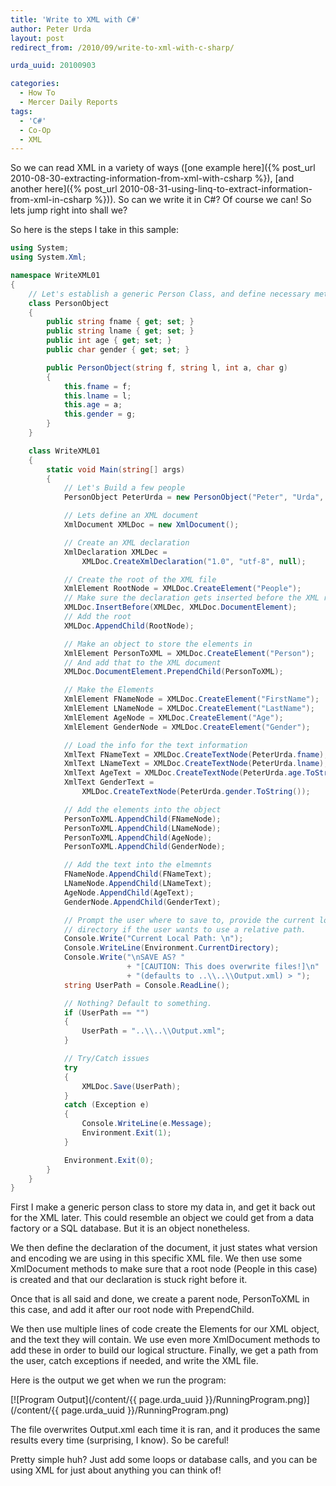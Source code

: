 ```yaml
---
title: 'Write to XML with C#'
author: Peter Urda
layout: post
redirect_from: /2010/09/write-to-xml-with-c-sharp/

urda_uuid: 20100903

categories:
  - How To
  - Mercer Daily Reports
tags:
  - 'C#'
  - Co-Op
  - XML
---
```


So we can read XML in a variety of ways ([one example here]({% post_url 2010-08-30-extracting-information-from-xml-with-csharp %}),
[and another here]({% post_url 2010-08-31-using-linq-to-extract-information-from-xml-in-csharp %})).
So can we write it in C#? Of course we can! So lets jump right into shall we?

So here is the steps I take in this sample:

```csharp
using System;
using System.Xml;

namespace WriteXML01
{
    // Let's establish a generic Person Class, and define necessary methods
    class PersonObject
    {
        public string fname { get; set; }
        public string lname { get; set; }
        public int age { get; set; }
        public char gender { get; set; }

        public PersonObject(string f, string l, int a, char g)
        {
            this.fname = f;
            this.lname = l;
            this.age = a;
            this.gender = g;
        }
    }

    class WriteXML01
    {
        static void Main(string[] args)
        {
            // Let's Build a few people
            PersonObject PeterUrda = new PersonObject("Peter", "Urda", 21, 'M');

            // Lets define an XML document
            XmlDocument XMLDoc = new XmlDocument();

            // Create an XML declaration
            XmlDeclaration XMLDec =
                XMLDoc.CreateXmlDeclaration("1.0", "utf-8", null);

            // Create the root of the XML file
            XmlElement RootNode = XMLDoc.CreateElement("People");
            // Make sure the declaration gets inserted before the XML root
            XMLDoc.InsertBefore(XMLDec, XMLDoc.DocumentElement);
            // Add the root
            XMLDoc.AppendChild(RootNode);

            // Make an object to store the elements in
            XmlElement PersonToXML = XMLDoc.CreateElement("Person");
            // And add that to the XML document
            XMLDoc.DocumentElement.PrependChild(PersonToXML);

            // Make the Elements
            XmlElement FNameNode = XMLDoc.CreateElement("FirstName");
            XmlElement LNameNode = XMLDoc.CreateElement("LastName");
            XmlElement AgeNode = XMLDoc.CreateElement("Age");
            XmlElement GenderNode = XMLDoc.CreateElement("Gender");

            // Load the info for the text information
            XmlText FNameText = XMLDoc.CreateTextNode(PeterUrda.fname);
            XmlText LNameText = XMLDoc.CreateTextNode(PeterUrda.lname);
            XmlText AgeText = XMLDoc.CreateTextNode(PeterUrda.age.ToString());
            XmlText GenderText =
                XMLDoc.CreateTextNode(PeterUrda.gender.ToString());

            // Add the elements into the object
            PersonToXML.AppendChild(FNameNode);
            PersonToXML.AppendChild(LNameNode);
            PersonToXML.AppendChild(AgeNode);
            PersonToXML.AppendChild(GenderNode);

            // Add the text into the elmemnts
            FNameNode.AppendChild(FNameText);
            LNameNode.AppendChild(LNameText);
            AgeNode.AppendChild(AgeText);
            GenderNode.AppendChild(GenderText);

            // Prompt the user where to save to, provide the current local
            // directory if the user wants to use a relative path.
            Console.Write("Current Local Path: \n");
            Console.WriteLine(Environment.CurrentDirectory);
            Console.Write("\nSAVE AS? "
                          + "[CAUTION: This does overwrite files!]\n"
                          + "(defaults to ..\\..\\Output.xml) > ");
            string UserPath = Console.ReadLine();

            // Nothing? Default to something.
            if (UserPath == "")
            {
                UserPath = "..\\..\\Output.xml";
            }

            // Try/Catch issues
            try
            {
                XMLDoc.Save(UserPath);
            }
            catch (Exception e)
            {
                Console.WriteLine(e.Message);
                Environment.Exit(1);
            }

            Environment.Exit(0);
        }
    }
}
```

First I make a generic person class to store my data in, and get it back out for
the XML later. This could resemble an object we could get from a data factory or
a SQL database. But it is an object nonetheless.

We then define the declaration of the document, it just states what version and
encoding we are using in this specific XML file. We then use some XmlDocument
methods to make sure that a root node (People in this case) is created and that
our declaration is stuck right before it.

Once that is all said and done, we create a parent node, PersonToXML in this
case, and add it after our root node with PrependChild.

We then use multiple lines of code create the Elements for our XML object, and
the text they will contain. We use even more XmlDocument methods to add these in
order to build our logical structure. Finally, we get a path from the user,
catch exceptions if needed, and write the XML file.

Here is the output we get when we run the program:

[![Program Output](/content/{{ page.urda_uuid }}/RunningProgram.png)](/content/{{ page.urda_uuid }}/RunningProgram.png)

The file overwrites Output.xml each time it is ran, and it produces the same
results every time (surprising, I know). So be careful!

Pretty simple huh? Just add some loops or database calls, and you can be using
XML for just about anything you can think of!
